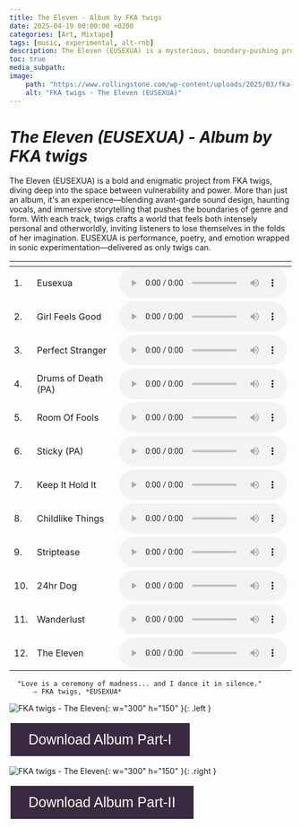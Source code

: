 ```yaml
---
title: The Eleven - Album by FKA twigs
date: 2025-04-19 00:00:00 +0200
categories: [Art, Mixtape]
tags: [music, experimental, alt-rnb]
description: The Eleven (EUSEXUA) is a mysterious, boundary-pushing project by FKA twigs. The album blends performance art, experimental soundscapes, and hyperpersonal storytelling in a way only she can deliver.
toc: true
media_subpath: 
image:
    path: "https://www.rollingstone.com/wp-content/uploads/2025/03/fka-twigs-cancels-Eusexua-tour.jpg?w=1581&h=1054&crop=1g"
    alt: "FKA twigs - The Eleven (EUSEXUA)"
---
```


# _The Eleven (EUSEXUA) - Album by FKA twigs_

The Eleven (EUSEXUA) is a bold and enigmatic project from FKA twigs, diving deep into the space between vulnerability and power. More than just an album, it's an experience—blending avant-garde sound design, haunting vocals, and immersive storytelling that pushes the boundaries of genre and form. With each track, twigs crafts a world that feels both intensely personal and otherworldly, inviting listeners to lose themselves in the folds of her imagination. EUSEXUA is performance, poetry, and emotion wrapped in sonic experimentation—delivered as only twigs can.

<table>
  <thead>
    <tr>
      <th></th>
      <th></th>
      <th></th>
    </tr>
  </thead>
  <tbody>
    <tr>
      <td>1.</td>
      <td>Eusexua</td>
      <td><audio controls src="/assets/music/FKA_TWIGS/1_FKA_twigs_EUSEXUA_The_Eleven_Eusexua.mp3"></audio></td>
    </tr>
    <tr>
      <td>2.</td>
      <td>Girl Feels Good</td>
      <td><audio controls src="/assets/music/FKA_TWIGS/2_FKA_twigs_EUSEXUA_The_Eleven_Girl_Feels_Good.mp3"></audio></td>
    </tr>
    <tr>
      <td>3.</td>
      <td>Perfect Stranger</td>
      <td><audio controls src="/assets/music/FKA_TWIGS/3_FKA_twigs_EUSEXUA_The_Eleven_Perfect_Stranger.mp3"></audio></td>
    </tr>
    <tr>
      <td>4.</td>
      <td>Drums of Death (PA)</td>
      <td><audio controls src="/assets/music/FKA_TWIGS/4_FKA_twigs_EUSEXUA_The_Eleven_Drums_of_Death_PA.mp3"></audio></td>
    </tr>
    <tr>
      <td>5.</td>
      <td>Room Of Fools</td>
      <td><audio controls src="/assets/music/FKA_TWIGS/5_FKA_twigs_EUSEXUA_The_Eleven_Room_Of_Fools.mp3"></audio></td>
    </tr>
    <tr>
      <td>6.</td>
      <td>Sticky (PA)</td>
      <td><audio controls src="/assets/music/FKA_TWIGS/6_FKA_twigs_EUSEXUA_The_Eleven_Sticky_PA.mp3"></audio></td>
    </tr>
    <tr>
      <td>7.</td>
      <td>Keep It Hold It</td>
      <td><audio controls src="/assets/music/FKA_TWIGS/7_FKA_twigs_EUSEXUA_The_Eleven_Keep_It_Hold_It.mp3"></audio></td>
    </tr>
    <tr>
      <td>8.</td>
      <td>Childlike Things</td>
      <td><audio controls src="/assets/music/FKA_TWIGS/8_FKA_twigs_EUSEXUA_The_Eleven_Childlike_Things.mp3"></audio></td>
    </tr>
    <tr>
      <td>9.</td>
      <td>Striptease</td>
      <td><audio controls src="/assets/music/FKA_TWIGS/9_FKA_twigs_EUSEXUA_The_Eleven_Striptease.mp3"></audio></td>
    </tr>
    <tr>
      <td>10.</td>
      <td>24hr Dog</td>
      <td><audio controls src="/assets/music/FKA_TWIGS/10_FKA_twigs_EUSEXUA_The_Eleven_24hr_Dog.mp3"></audio></td>
    </tr>
    <tr>
      <td>11.</td>
      <td>Wanderlust</td>
      <td><audio controls src="/assets/music/FKA_TWIGS/11_FKA_twigs_EUSEXUA_The_Eleven_Wanderlust.mp3"></audio></td>
    </tr>
    <tr>
      <td>12.</td>
      <td>The Eleven</td>
      <td><audio controls src="/assets/music/FKA_TWIGS/12_FKA_twigs_EUSEXUA_The_Eleven_The_Eleven.mp3"></audio></td>
    </tr>
  </tbody>
</table>

      "Love is a ceremony of madness... and I dance it in silence."  
          — FKA twigs, *EUSEXUA*

![FKA twigs - The Eleven](https://media.pitchfork.com/photos/66e4442b4f5254c605161ff1/1:1/w_450%2Cc_limit/FKA-twigs-Eusexua.jpg){: w="300" h="150" }{: .left }

<a href="/assets/music/FKA TWIGS/FKA_Part_1.zip" download>
  <button style="background-color:#3a2a41;
                 border: none;
                 color: white;
                 padding: 15px 32px;
                 text-align: center;
                 text-decoration: none;
                 display: inline-block;
                 font-size: 25px;
                 margin: 4px 2px;
                 cursor: pointer;">
    Download Album Part-I
  </button> 
</a>


![FKA twigs - The Eleven](https://cdn-images.dzcdn.net/images/cover/d3036864893684dbed8f329eb526f678/1900x1900-000000-80-0-0.jpg){: w="300" h="150" }{: .right }



<a href="/assets/music/FKA TWIGS/FKA_Part_2.zip" download>
  <button style="background-color:#3a2a41;
                 border: none;
                 color: white;
                 padding: 15px 32px;
                 text-align: center;
                 text-decoration: none;
                 display: inline-block;
                 font-size: 25px;
                 margin: 4px 2px;
                 cursor: pointer;">
    Download Album Part-II
  </button> 
</a>

